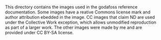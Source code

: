 This directory contains the images used
in the godafoss reference documentation.
Some images have a reative Commons license mark and author
attribution ebedded in the image.
CC images that claim ND are used under the Collective Work exception,
which allows unmodified reproduction as part of a larger work.
The other images were made by me and are provided under CC BY-SA license.
